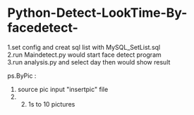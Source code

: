 # Python-Detect-LookTime-By-facedetect-

1.set config and creat sql list with MySQL_SetList.sql  
2.run Maindetect.py would start face detect program	    
3.run analysis.py and select day then would show result	    

ps.ByPic : 
1. source pic input "insertpic" file  
2. 2. 1s to 10 pictures
